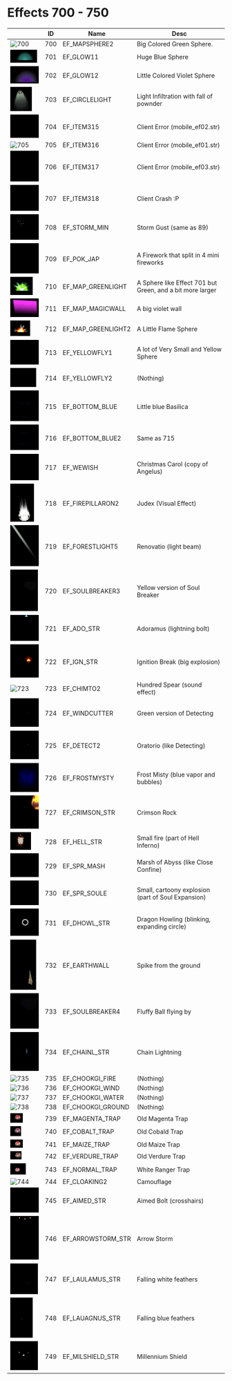 # Effects 700 - 750

|    | ID | Name | Desc |
|----|----|------|------|
| ![700](./700-750/700.gif) | 700 | EF_MAPSPHERE2 | Big Colored Green Sphere. |
| ![701](./700-750/701.gif) | 701 | EF_GLOW11 | Huge Blue Sphere |
| ![702](./700-750/702.gif) | 702 | EF_GLOW12 | Little Colored Violet Sphere |
| ![703](./700-750/703.gif) | 703 | EF_CIRCLELIGHT | Light Infiltration with fall of pownder |
| ![704](./700-750/704.gif) | 704 | EF_ITEM315 | Client Error (mobile_ef02.str) |
| ![705](./700-750/705.gif) | 705 | EF_ITEM316 | Client Error (mobile_ef01.str) |
| ![706](./700-750/706.gif) | 706 | EF_ITEM317 | Client Error (mobile_ef03.str) |
| ![707](./700-750/707.gif) | 707 | EF_ITEM318 | Client Crash :P |
| ![708](./700-750/708.gif) | 708 | EF_STORM_MIN | Storm Gust (same as 89) |
| ![709](./700-750/709.gif) | 709 | EF_POK_JAP | A Firework that split in 4 mini fireworks |
| ![710](./700-750/710.gif) | 710 | EF_MAP_GREENLIGHT | A Sphere like Effect 701 but Green, and a bit more larger |
| ![711](./700-750/711.gif) | 711 | EF_MAP_MAGICWALL | A big violet wall |
| ![712](./700-750/712.gif) | 712 | EF_MAP_GREENLIGHT2 | A Little Flame Sphere |
| ![713](./700-750/713.gif) | 713 | EF_YELLOWFLY1 | A lot of Very Small and Yellow Sphere |
| ![714](./700-750/714.gif) | 714 | EF_YELLOWFLY2 | (Nothing) |
| ![715](./700-750/715.gif) | 715 | EF_BOTTOM_BLUE | Little blue Basilica |
| ![716](./700-750/716.gif) | 716 | EF_BOTTOM_BLUE2 | Same as 715 |
| ![717](./700-750/717.gif) | 717 | EF_WEWISH | Christmas Carol (copy of Angelus) |
| ![718](./700-750/718.gif) | 718 | EF_FIREPILLARON2 | Judex (Visual Effect) |
| ![719](./700-750/719.gif) | 719 | EF_FORESTLIGHT5 | Renovatio (light beam) |
| ![720](./700-750/720.gif) | 720 | EF_SOULBREAKER3 | Yellow version of Soul Breaker |
| ![721](./700-750/721.gif) | 721 | EF_ADO_STR | Adoramus (lightning bolt) |
| ![722](./700-750/722.gif) | 722 | EF_IGN_STR | Ignition Break (big explosion) |
| ![723](./700-750/723.gif) | 723 | EF_CHIMTO2 | Hundred Spear (sound effect) |
| ![724](./700-750/724.gif) | 724 | EF_WINDCUTTER | Green version of Detecting |
| ![725](./700-750/725.gif) | 725 | EF_DETECT2 | Oratorio (like Detecting) |
| ![726](./700-750/726.gif) | 726 | EF_FROSTMYSTY | Frost Misty (blue vapor and bubbles) |
| ![727](./700-750/727.gif) | 727 | EF_CRIMSON_STR | Crimson Rock |
| ![728](./700-750/728.gif) | 728 | EF_HELL_STR | Small fire (part of Hell Inferno) |
| ![729](./700-750/729.gif) | 729 | EF_SPR_MASH | Marsh of Abyss (like Close Confine) |
| ![730](./700-750/730.gif) | 730 | EF_SPR_SOULE | Small, cartoony explosion (part of Soul Expansion) |
| ![731](./700-750/731.gif) | 731 | EF_DHOWL_STR | Dragon Howling (blinking, expanding circle) |
| ![732](./700-750/732.gif) | 732 | EF_EARTHWALL | Spike from the ground |
| ![733](./700-750/733.gif) | 733 | EF_SOULBREAKER4 | Fluffy Ball flying by |
| ![734](./700-750/734.gif) | 734 | EF_CHAINL_STR | Chain Lightning |
| ![735](./700-750/735.gif) | 735 | EF_CHOOKGI_FIRE | (Nothing) |
| ![736](./700-750/736.gif) | 736 | EF_CHOOKGI_WIND | (Nothing) |
| ![737](./700-750/737.gif) | 737 | EF_CHOOKGI_WATER | (Nothing) |
| ![738](./700-750/738.gif) | 738 | EF_CHOOKGI_GROUND | (Nothing) |
| ![739](./700-750/739.gif) | 739 | EF_MAGENTA_TRAP | Old Magenta Trap |
| ![740](./700-750/740.gif) | 740 | EF_COBALT_TRAP | Old Cobald Trap |
| ![741](./700-750/741.gif) | 741 | EF_MAIZE_TRAP | Old Maize Trap |
| ![742](./700-750/742.gif) | 742 | EF_VERDURE_TRAP | Old Verdure Trap |
| ![743](./700-750/743.gif) | 743 | EF_NORMAL_TRAP | White Ranger Trap |
| ![744](./700-750/744.gif) | 744 | EF_CLOAKING2 | Camouflage |
| ![745](./700-750/745.gif) | 745 | EF_AIMED_STR | Aimed Bolt (crosshairs) |
| ![746](./700-750/746.gif) | 746 | EF_ARROWSTORM_STR | Arrow Storm |
| ![747](./700-750/747.gif) | 747 | EF_LAULAMUS_STR | Falling white feathers |
| ![748](./700-750/748.gif) | 748 | EF_LAUAGNUS_STR | Falling blue feathers |
| ![749](./700-750/749.gif) | 749 | EF_MILSHIELD_STR | Millennium Shield |
